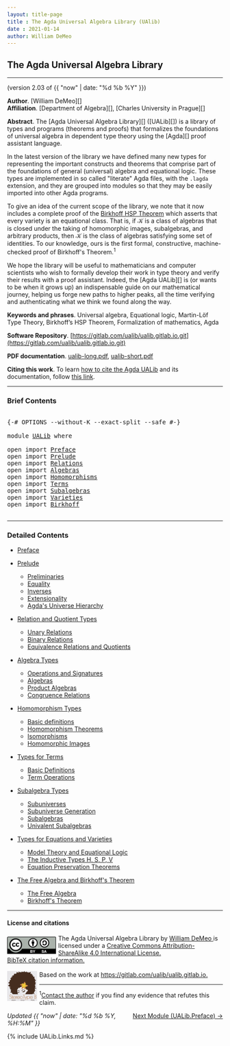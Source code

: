 ```yaml
---
layout: title-page
title : The Agda Universal Algebra Library (UAlib)
date : 2021-01-14
author: William DeMeo
---
```


<!--

FILE      : UALib.lagda
AUTHOR    : William DeMeo  <williamdemeo@gmail.com>
DATED     : 14 Jan 2021
UPDATED   : 15 Jan 2021
COPYRIGHT : (c) 2021 William DeMeo

[The Agda Universal Algebra Library](UALib.html)

LICENSE:

The software in this file is subject to the GNU General Public License v3.0.

See the LICENSE file at https://gitlab.com/ualib/ualib.gitlab.io/-/blob/master/LICENSE

The text other than software is copyright of the author. It can be
used for scholarly purposes subject to the usual academic conventions
of citation.

* The *.lagda files are not meant to be read by people, but rather to be
  type-checked by the Agda proof assistant and to automatically generate html files
  (which are meant to be read by people).

* This is done with the generatehtml file to generate markdown and html files from the
  literate Agda (.lagda) files, and then using jekyll to convert markdown into html.

-->

## <a id="ualib">The Agda Universal Algebra Library</a>

---------------------------------------------------------------------------------

(version 2.03 of {{ "now" | date: "%d %b %Y" }})

**Author**. [William DeMeo][]  
**Affiliation**. [Department of Algebra][], [Charles University in Prague][]

**Abstract**. The [Agda Universal Algebra Library][] ([UALib][]) is a library of types and programs (theorems and proofs) that formalizes the foundations of universal algebra in dependent type theory using the [Agda][] proof assistant language.

In the latest version of the library we have defined many new types for representing the important constructs and theorems that comprise part of the foundations of general (universal) algebra and equational logic. These types are implemented in so called "literate" Agda files, with the `.lagda` extension, and they are grouped into modules so that they may be easily imported into other Agda programs.

To give an idea of the current scope of the library, we note that it now includes a complete proof of the [Birkhoff HSP Theorem](UALib.Birkhoff.Theorem.html) which asserts that every variety is an equational class.  That is, if 𝒦 is a class of algebras that is closed under the taking of homomorphic images, subalgebras, and arbitrary products, then 𝒦 is the class of algebras satisfying some set of identities. To our knowledge, ours is the first formal, constructive, machine-checked proof of Birkhoff's Theorem.<span class="footnote"><sup>1</sup></span>

We hope the library will be useful to mathematicians and computer scientists who wish to formally develop their work in type theory and verify their results with a proof assistant. Indeed, the [Agda UALib][] is (or wants to be when it grows up) an indispensable guide on our mathematical journey, helping us forge new paths to higher peaks, all the time verifying and authenticating what we think we found along the way.

**Keywords and phrases**. Universal algebra, Equational logic, Martin-Löf Type Theory, Birkhoff’s HSP Theorem, Formalization of mathematics, Agda

**Software Repository**. [https://gitlab.com/ualib/ualib.gitlab.io.git](https://gitlab.com/ualib/ualib.gitlab.io.git)

**PDF documentation**. [ualib-long.pdf](ualib-long.pdf), [ualib-short.pdf](ualib-short.pdf)

**Citing this work**. To learn [how to cite the Agda UALib](UALib.Preface.html#how-to-cite-the-agda-ualib) and its documentation, follow [this link](UALib.Preface.html#how-to-cite-the-agda-ualib).

--------------------------------

### <a id="brief-contents"></a> Brief Contents

<pre class="Agda">

<a id="3624" class="Symbol">{-#</a> <a id="3628" class="Keyword">OPTIONS</a> <a id="3636" class="Pragma">--without-K</a> <a id="3648" class="Pragma">--exact-split</a> <a id="3662" class="Pragma">--safe</a> <a id="3669" class="Symbol">#-}</a>

<a id="3674" class="Keyword">module</a> <a id="3681" href="UALib.html" class="Module">UALib</a> <a id="3687" class="Keyword">where</a>

<a id="3694" class="Keyword">open</a> <a id="3699" class="Keyword">import</a> <a id="3706" href="Preface.html" class="Module">Preface</a>
<a id="3714" class="Keyword">open</a> <a id="3719" class="Keyword">import</a> <a id="3726" href="Prelude.html" class="Module">Prelude</a>
<a id="3734" class="Keyword">open</a> <a id="3739" class="Keyword">import</a> <a id="3746" href="Relations.html" class="Module">Relations</a>
<a id="3756" class="Keyword">open</a> <a id="3761" class="Keyword">import</a> <a id="3768" href="Algebras.html" class="Module">Algebras</a>
<a id="3777" class="Keyword">open</a> <a id="3782" class="Keyword">import</a> <a id="3789" href="Homomorphisms.html" class="Module">Homomorphisms</a>
<a id="3803" class="Keyword">open</a> <a id="3808" class="Keyword">import</a> <a id="3815" href="Terms.html" class="Module">Terms</a>
<a id="3821" class="Keyword">open</a> <a id="3826" class="Keyword">import</a> <a id="3833" href="Subalgebras.html" class="Module">Subalgebras</a>
<a id="3845" class="Keyword">open</a> <a id="3850" class="Keyword">import</a> <a id="3857" href="Varieties.html" class="Module">Varieties</a>
<a id="3867" class="Keyword">open</a> <a id="3872" class="Keyword">import</a> <a id="3879" href="Birkhoff.html" class="Module">Birkhoff</a>

</pre>

-------------------------------------------

### <a id="detailed-contents"></a> Detailed Contents

- [Preface](UALib.Preface.html)

- [Prelude](UALib.Prelude.html)
  - [Preliminaries](UALib.Prelude.Preliminaries.html)
  - [Equality](UALib.Prelude.Equality.html)
  - [Inverses](UALib.Prelude.Inverses.html)
  - [Extensionality](UALib.Prelude.Extensionality.html)
  - [Agda's Universe Hierarchy](UALib.Prelude.Lifts.html)

- [Relation and Quotient Types](UALib.Relations.html)
  - [Unary Relations](UALib.Relations.Unary.html)
  - [Binary Relations](UALib.Relations.Binary.html)
  - [Equivalence Relations and Quotients](UALib.Relations.Quotients.html)

- [Algebra Types](UALib.Algebras.html)
  - [Operations and Signatures](UALib.Algebras.Signatures.html)
  - [Algebras](UALib.Algebras.Algebras.html)
  - [Product Algebras](UALib.Algebras.Products.html)
  - [Congruence Relations](UALib.Algebras.Congruences.html)

- [Homomorphism Types](UALib.Homomorphisms.html)
  - [Basic definitions](UALib.Homomorphisms.Basic.html)
  - [Homomorphism Theorems](UALib.Homomorphisms.Noether.html)
  - [Isomorphisms](UALib.Homomorphisms.Isomorphisms.html)
  - [Homomorphic Images](UALib.Homomorphisms.HomomorphicImages.html)

- [Types for Terms](UALib.Terms.html)
  - [Basic Definitions](UALib.Terms.Basic.html)
  - [Term Operations](UALib.Terms.Operations.html)

- [Subalgebra Types](UALib.Subalgebras.html)
  - [Subuniverses](UALib.Subalgebras.Subuniverses.html)
  - [Subuniverse Generation](UALib.Subalgebras.Generation.html)
  - [Subalgebras](UALib.Subalgebras.Subalgebras)
  - [Univalent Subalgebras](UALib.Subalgebras.Univalent.html)

- [Types for Equations and Varieties](UALib.Varieties.html)
  - [Model Theory and Equational Logic](UALib.Varieties.EquationalLogic.html)
  - [The Inductive Types H, S, P, V](UALib.Varieties.Varieties.html)
  - [Equation Preservation Theorems](UALib.Varieties.Preservation.html)

- [The Free Algebra and Birkhoff's Theorem](UALib.Birkhoff.html)
  - [The Free Algebra](UALib.Birkhoff.FreeAlgebra.html)
  - [Birkhoff's Theorem](UALib.Birkhoff.HSPTheorem.html)

---------------------------------------

#### License and citations

<a rel="license" href="http://creativecommons.org/licenses/by-sa/4.0/">
  <img alt="Creative Commons License" style="border-width:0; float: left; padding:5px 5px 0px 0px" height='40' src="css/by-sa.svg" />
  <!-- <img alt="Creative Commons License" style="border-width:0; float: left; padding:5px 5px 0px 0px" height='40' src="https://i.creativecommons.org/l/by-sa/4.0/88x31.png" /> -->
</a>
<span xmlns:dct="http://purl.org/dc/terms/" property="dct:title">
  The Agda Universal Algebra Library
</span> by
<a xmlns:cc="http://creativecommons.org/ns#" href="https://williamdemeo.gitlab.io/" property="cc:attributionName" rel="cc:attributionURL">
  William DeMeo
</a>
is licensed under a
<a rel="license" href="http://creativecommons.org/licenses/by-sa/4.0/">
  Creative Commons Attribution-ShareAlike 4.0 International License.
</a>
<br />
<a href="https://ualib.gitlab.io/UALib.Preface.html#how-to-cite-the-agda-ualib">BibTeX citation information.</a>
<br />
<br />
<a href="https://stereotypeb.gitlab.io"><img alt="stereotypeb" style="border-width:0; float: left; padding:0px 5px 0px 0px;" width='70' src="css/stereotypeb-avatar.png" /></a>
Based on the work at
<a xmlns:dct="http://purl.org/dc/terms/" href="https://gitlab.com/ualib/ualib.gitlab.io" rel="dct:source">
  https://gitlab.com/ualib/ualib.gitlab.io.
</a>

---------------------------------

<span class="footnote"><sup>1</sup>[Contact the author](mailto:williamdemeo@gmail.com) if you find any evidence that refutes this claim.</span>

<p></p>

<span style="float:right;">[Next Module (UALib.Preface) →](UALib.Preface.html)</span>


<div class="container">
<p>
<i>Updated {{ "now" | date: "%d %b %Y, %H:%M" }}</i>
</p>
</div>


{% include UALib.Links.md %}

